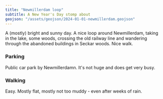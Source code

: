 ```yaml
---
title: "Newmillerdam loop"
subtitle: A New Year's Day stomp about
geojson: "/assets/geojson/2024-01-01-newmillerdam.geojson"
--- 
```


A (mostly) bright and sunny day. A nice loop around Newmillerdam, taking in the lake, some woods, crossing the old railway line and wandering through the abandoned buildings in Seckar woods. Nice walk.

### Parking 
Public car park by Newmillerdamn. It's not huge and does get very busy.

### Walking
Easy. Mostly flat, mostly not too muddy - even after weeks of rain. 
